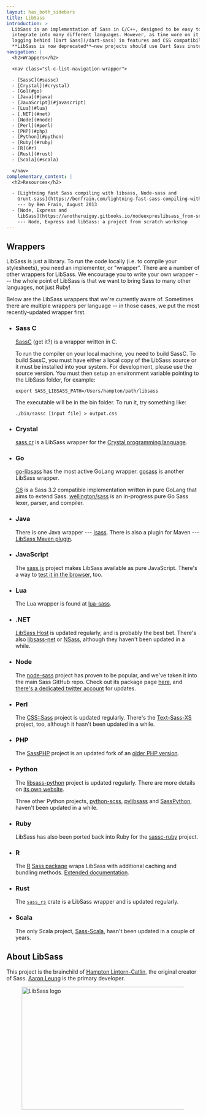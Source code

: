 ```yaml
---
layout: has_both_sidebars
title: LibSass
introduction: >
  LibSass is an implementation of Sass in C/C++, designed to be easy to
  integrate into many different languages. However, as time wore on it ended up
  lagging behind [Dart Sass](/dart-sass) in features and CSS compatibility.
  **LibSass is now deprecated**—new projects should use Dart Sass instead.
navigation: |
  <h2>Wrappers</h2>

  <nav class="sl-c-list-navigation-wrapper">

  - [SassC](#sassc)
  - [Crystal](#crystal)
  - [Go](#go)
  - [Java](#java)
  - [JavaScript](#javascript)
  - [Lua](#lua)
  - [.NET](#net)
  - [Node](#node)
  - [Perl](#perl)
  - [PHP](#php)
  - [Python](#python)
  - [Ruby](#ruby)
  - [R](#r)
  - [Rust](#rust)
  - [Scala](#scala)

  </nav>
complementary_content: |
  <h2>Resources</h2>

  - [Lightning fast Sass compiling with libsass, Node-sass and
    Grunt-sass](https://benfrain.com/lightning-fast-sass-compiling-with-libsass-node-sass-and-grunt-sass/)
    --- by Ben Frain, August 2013
  - [Node, Express and
    libSass](https://anotheruiguy.gitbooks.io/nodeexpreslibsass_from-scratch/content/index.html)
    --- Node, Express and libSass: a project from scratch workshop
---
```


## Wrappers

LibSass is just a library. To run the code locally (i.e. to compile your
stylesheets), you need an implementer, or "wrapper". There are a number of other
wrappers for LibSass. We encourage you to write your own wrapper --- the whole
point of LibSass is that we want to bring Sass to many other languages, not just
Ruby!

Below are the LibSass wrappers that we're currently aware of. Sometimes there
are multiple wrappers per language -- in those cases, we put the most
recently-updated wrapper first.

- <h3 id="sassc">Sass C</h3>

  [SassC](https://github.com/sass/sassc) (get it?) is a wrapper written in C.

  To run the compiler on your local machine, you need to build SassC. To build
  SassC, you must have either a local copy of the LibSass source or it must be
  installed into your system. For development, please use the source version.
  You must then setup an environment variable pointing to the LibSass folder,
  for example:

  ```shellsession
  export SASS_LIBSASS_PATH=/Users/hampton/path/libsass
  ```

  The executable will be in the bin folder. To run it, try something like:

  ```shellsession
  ./bin/sassc [input file] > output.css
  ```

- <h3 id="crystal">Crystal</h3>

  [sass.cr](https://github.com/straight-shoota/sass.cr) is a LibSass wrapper for
  the [Crystal programming language](https://crystal-lang.org/).

- <h3 id="go">Go</h3>

  [go-libsass](https://github.com/wellington/go-libsass) has the most active
  GoLang wrapper. [gosass](https://github.com/moovweb/gosass) is another LibSass
  wrapper.

  [C6](https://github.com/c9s/c6) is a Sass 3.2 compatible implementation
  written in pure GoLang that aims to extend Sass.
  [wellington/sass](https://github.com/wellington/sass) is an in-progress pure
  Go Sass lexer, parser, and compiler.

- <h3 id="java">Java</h3>

  There is one Java wrapper --- [jsass](https://github.com/bit3/jsass). There is
  also a plugin for Maven --- [LibSass Maven
  plugin](https://gitlab.com/haynes/libsass-maven-plugin).

- <h3 id="javascript">JavaScript</h3>

  The [sass.js](https://github.com/medialize/sass.js) project makes LibSass
  available as pure JavaScript. There's a way to [test it in the
  browser](https://sass.js.org/), too.

- <h3 id="lua">Lua</h3>

  The Lua wrapper is found at
  [lua-sass](https://github.com/craigbarnes/lua-sass).

- <h3 id="net">.NET</h3>

  [LibSass Host](https://github.com/Taritsyn/LibSassHost) is updated regularly,
  and is probably the best bet. There's also
  [libsass-net](https://github.com/sass/libsass-net) or
  [NSass](https://github.com/TBAPI-0KA/NSass), although they haven't been
  updated in a while.

- <h3 id="node">Node</h3>

  The [node-sass](https://github.com/sass/node-sass) project has proven to be
  popular, and we've taken it into the main Sass GitHub repo. Check out its
  package page [here](https://www.npmjs.com/package/node-sass), and [there's a
  dedicated twitter account](https://twitter.com/nodesass) for updates.

- <h3 id="perl">Perl</h3>

  The [CSS::Sass](https://github.com/sass/perl-libsass) project is updated
  regularly. There's the [Text-Sass-XS](https://github.com/ysasaki/Text-Sass-XS)
  project, too, although it hasn't been updated in a while.

- <h3 id="php">PHP</h3>

  The [SassPHP](https://github.com/absalomedia/sassphp) project is an updated
  fork of an [older PHP version](https://github.com/jamierumbelow/sassphp).

- <h3 id="python">Python</h3>

  The [libsass-python](https://github.com/sass/libsass-python) project is
  updated regularly. There are more details on [its own
  website](https://sass.github.io/libsass-python/).

  Three other Python projects,
  [python-scss](https://github.com/pistolero/python-scss),
  [pylibsass](https://github.com/rsenk330/pylibsass) and
  [SassPython](https://github.com/marianoguerra/SassPython), haven't been
  updated in a while.

- <h3 id="ruby">Ruby</h3>

  LibSass has also been ported back into Ruby for the
  [sassc-ruby](https://github.com/sass/sassc-ruby) project.

- <h3 id="r">R</h3>

  The [R](https://www.r-project.org/) [Sass
  package](https://github.com/rstudio/sass) wraps LibSass with additional
  caching and bundling methods. [Extended
  documentation](https://rstudio.github.io/sass/).

- <h3 id="rust">Rust</h3>

  The [`sass_rs`](https://github.com/compass-rs/sass-rs) crate is a LibSass
  wrapper and is updated regularly.

- <h3 id="scala">Scala</h3>

  The only Scala project, [Sass-Scala](https://github.com/kkung/Sass-Scala),
  hasn't been updated in a couple of years.

## About LibSass

This project is the brainchild of [Hampton
Lintorn-Catlin](https://twitter.com/HamptonMakes), the original creator of Sass.
[Aaron Leung](https://github.com/akhleung) is the primary developer.

<figure>
  <img alt="LibSass logo" width="640" height="320" src="/assets/img/logos/libsass.png">
</figure>
